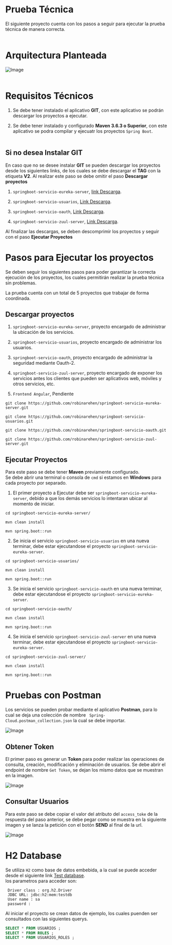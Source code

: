 # Prueba Técnica
El siguiente proyecto cuenta con los pasos a seguir para ejecutar la prueba técnica de manera correcta.
<br><br>

# Arquitectura Planteada
![Image](arquitectura-spring-boot-cloud.png)
<br><br>

# Requisitos Técnicos

1. Se debe tener instalado el aplicativo **GIT**, con este aplicativo se podrán descargar los proyectos a ejecutar.

2. Se debe tener instalado y configurado **Maven 3.6.3 o Superior**, con este aplicativo se podra compilar y ejecuatr los proyectos `Spring Boot`.
<br><br>

## Si no desea Instalar GIT
En caso que no se desee instalar **GIT** se pueden descargar los proyectos desde los siguientes links, de los cuales se debe descargar el **TAG** con la etiqueta **V2**.
Al realizar este paso se debe omitir el paso **Descargar proyectos**

1. `springboot-servicio-eureka-server`, [link Descarga](https://github.com/robinarehen/springboot-servicio-eureka-server/tags).

2. `springboot-servicio-usuarios`, [Link Descarga](https://github.com/robinarehen/springboot-servicio-usuarios/tags).

3. `springboot-servicio-oauth`, [Link Descarga](https://github.com/robinarehen/springboot-servicio-oauth/tags).

4. `springboot-servicio-zuul-server`, [Link Descarga](https://github.com/robinarehen/springboot-servicio-zuul-server/tags).

Al finalizar las descargas, se deben descomprimir los proyectos y seguir con el paso **Ejecutar Proyectos**

# Pasos para Ejecutar los proyectos
Se deben seguir los siguientes pasos para poder garantizar la correcta ejecución de los proyectos, los cuales permitirán realizar la prueba técnica sin problemas.<br>

La prueba cuenta con un total de 5 proyectos que trabajar de forma coordinada.

## Descargar proyectos
1. `springboot-servicio-eureka-server`, proyecto encargado de administrar la ubicación de los servicios.

2. `springboot-servicio-usuarios`, proyecto encargado de administrar los usuarios.

3. `springboot-servicio-oauth`, proyecto encargado de administrar la seguridad mediante Oauth-2.

4. `springboot-servicio-zuul-server`, proyecto encargado de exponer los servicios antes los clientes que pueden ser aplicativos web, móviles y otros servicios, etc.

5. `Frontend Angular`, Pendiente

```
git clone https://github.com/robinarehen/springboot-servicio-eureka-server.git

git clone https://github.com/robinarehen/springboot-servicio-usuarios.git

git clone https://github.com/robinarehen/springboot-servicio-oauth.git

git clone https://github.com/robinarehen/springboot-servicio-zuul-server.git
```


## Ejecutar Proyectos
Para este paso se debe tener **Maven** previamente configurado.<br>
Se debe abrir una terminal o consola de `cmd` si estamos en **Windows** para cada proyecto por separado.

1. El primer proyecto a Ejecutar debe ser `springboot-servicio-eureka-server`, debido a que los demás servicios lo intentaran ubicar al momento de iniciar.
```
cd springboot-servicio-eureka-server/

mvn clean install

mvn spring.boot::run
```

2. Se inicia el servicio `springboot-servicio-usuarios` en una nueva terminar, debe estar ejecutandose el proyecto `springboot-servicio-eureka-server`.
```
cd springboot-servicio-usuarios/

mvn clean install

mvn spring.boot::run
```

3. Se inicia el servicio `springboot-servicio-oauth` en una nueva terminar, debe estar ejecutandose el proyecto `springboot-servicio-eureka-server`.
```
cd springboot-servicio-oauth/

mvn clean install

mvn spring.boot::run
```

4. Se inicia el servicio `springboot-servicio-zuul-server` en una nueva terminar, debe estar ejecutandose el proyecto `springboot-servicio-eureka-server`.
```
cd springboot-servicio-zuul-server/

mvn clean install

mvn spring.boot::run
```

# Pruebas con Postman
Los servicios se pueden probar mediante el aplicativo **Postman**, para lo cual se deja una colección de nombre ` Spring-Cloud.postman_collection.json` la cual se debe importar.

![Image](Postman.PNG)

## Obtener Token
El primer paso es generar un **Token** para poder realizar las operaciones de consulta, creación, modificación y eliminación de usuarios.
Se debe abrir el endpoint de nombre `Get Token`, se dejan los mismo datos que se muestran en la imagen.

![Image](Get-Token.PNG)

## Consultar Usuarios
Para este paso se debe copiar el valor del atributo del `access_toke` de la respuesta del paso anterior, se debe pegar como se muestra en la siguiente imagen y se lanza la petición con el botón **SEND** al final de la url.

![Image](Pegar-Token.PNG)

# H2 Database
Se utiliza `H2` como base de datos embebida, a la cual se puede acceder desde el siguiente link [Test database](http://localhost:8081/h2-console/). <br>
los parametros para acceder son:
```
 Driver class : org.h2.Driver
 JDBC URL: jdbc:h2:mem:testdb
 User name : sa
 password :
```
Al iniciar el proyecto se crean datos de ejemplo, los cuales puenden ser consultados con las siguientes querys.

```sql
SELECT * FROM USUARIOS ;
SELECT * FROM ROLES ;
SELECT * FROM USUARIOS_ROLES ;
```
